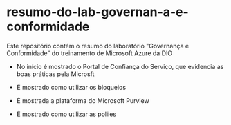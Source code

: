 # resumo-do-lab-governan-a-e-conformidade
Este repositório contém o resumo do laboratório "Governança e Conformidade" do treinamento de Microsoft Azure da DIO

* No início é mostrado o Portal de Confiança do Serviço, que evidencia as boas práticas pela Microsft

* É mostrado como utilizar os bloqueios

* É mostrada a plataforma do Microsoft Purview

* É mostrado como utilizar as poliies
